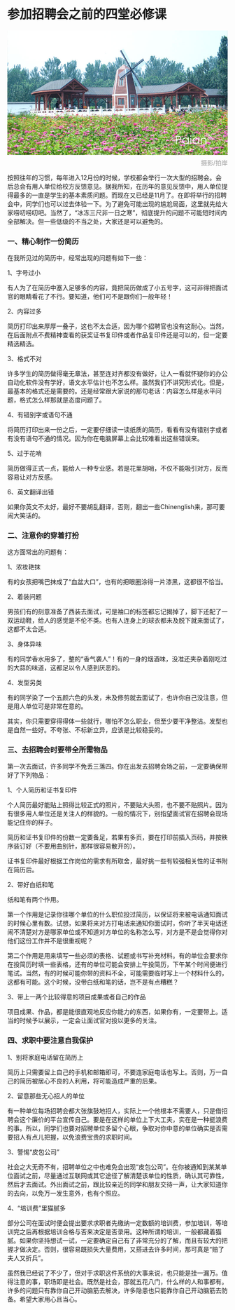 # 参加招聘会之前的四堂必修课

![风车](images/fengche.jpg)
<div style="margin-top:-10px;color:#999;text-align:right;">摄影/拍岸</div>

按照往年的习惯，每年进入12月份的时候，学校都会举行一次大型的招聘会。会后总会有用人单位给校方反馈意见。据我所知，在历年的意见反馈中，用人单位提得最多的一直是学生的基本素质问题。而现在又已经是11月了。在即将举行的招聘会中，同学们也可以过去体验一下。为了避免可能出现的尴尬局面，这里就先给大家唠叨唠叨吧。当然了，“冰冻三尺非一日之寒”，彻底提升的问题不可能短时间内全部解决。但一些低级的不当之处，大家还是可以避免的。
 
### 一、精心制作一份简历
 
在我所见过的简历中，经常出现的问题有如下一些：
 
1、字号过小

有人为了在简历中塞入足够多的内容，竟把简历做成了小五号字，这可非得把面试官的眼睛看花了不行。要知道，他们可不是跟你们一般年轻！
 
2、内容过多

简历打印出来厚厚一叠子，这也不太合适，因为哪个招聘官也没有这耐心。当然，在后面附点不费精神查看的获奖证书复印件或者作品复印件还是可以的，但一定要精选精选。
 
3、格式不对

许多学生的简历做得毫无章法，甚至连对齐都没有做好，让人一看就怀疑你的办公自动化软件没有学好，语文水平估计也不怎么样。虽然我们不讲究形式化。但是，最基本的格式还是需要的。还是经常跟大家说的那句老话：内容怎么样是水平问题，格式怎么样那就是态度问题了。
 
4、有错别字或语句不通

将简历打印出来一份之后，一定要仔细读一读纸质的简历，看看有没有错别字或者有没有语句不通的情况。因为你在电脑屏幕上会比较难看出这些错误来。
 
5、过于花哨

简历做得正式一点，能给人一种专业感。若是花里胡哨，不仅不能吸引对方，反而容易让对方反感。
 
6、英文翻译出错

如果你英文不太好，最好不要胡乱翻译，否则，翻出一些Chinenglish来，那可要闹大笑话的。
 
### 二、注意你的穿着打扮
 
这方面常出的问题有：

1、浓妆艳抹

有的女孩把嘴巴抹成了“血盆大口”，也有的把眼圈涂得一片漆黑，这都很不恰当。
 
2、着装问题

男孩们有的刻意准备了西装去面试，可是袖口的标签都忘记揭掉了，脚下还配了一双运动鞋，给人的感觉是不伦不类。也有人连身上的球衣都未及脱下就来面试了，这都不太合适。
 
3、身体异味

有的同学香水用多了，整的“香气袭人”！有的一身的烟酒味，没准还夹杂着刚吃过的大蒜的味道，这都足以令人感到厌恶的。
 
4、发型另类

有的同学染了一个五颜六色的头发，未及修剪就去面试了，也许你自己没注意，但是用人单位可是非常在意的。
 
其实，你只需要穿得得体一些就行，哪怕不怎么职业，但至少要干净整洁。发型也是自然一些好。不夸张、不标新立异，应该是比较稳妥的。

### 三、去招聘会时要带全所需物品
 
第一次去面试，许多同学不免丢三落四。你在出发去招聘会场之前，一定要确保带好了下列物品：
 
1、个人简历和证书复印件
 
个人简历最好能贴上照得比较正式的照片，不要贴大头照，也不要不贴照片。因为有很多用人单位还是关注人的样貌的。一般的情况下，别指望面试官在招聘会现场能记住你的样子。

简历和证书复印件的份数一定要备足，若果有多页，要在打印前插入页码，并按秩序装订好（不要用曲别针，那样很容易散开的）。

证书复印件最好根据工作岗位的需求有所取舍，最好挑一些有较强相关性的证书附在简历后。
 
2、带好白纸和笔
 
纸和笔有两个作用。

第一个作用是记录你往哪个单位的什么职位投过简历，以保证将来被电话通知面试的时候心里有数。试想，如果将来对方打电话来通知你面试时，你听了半天电话还闹不清楚对方是哪家单位或不知道对方单位的名称怎么写，对方是不是会觉得你对他们这份工作并不是很重视呢？

第二个作用是用来填写一些必须的表格、试题或书写补充材料。有的单位会要求你在投简历时填一些表格，还有的单位可能会安排上午投简历，下午某个时间便进行笔试。当然，有的时候可能你带的资料不全，可能需要临时写上一个材料什么的，这都有可能。这个时候，没带白纸和笔的话，岂不是有点糟糕？
 
3、带上一两个比较得意的项目成果或者自己的作品
 
项目成果、作品，都是能很直观地反应你能力的东西，如果你有，一定要带上。适当的时候予以展示，一定会让面试官对投以更多的关注。
 
### 四、求职中要注意自我保护
 
1、别将家庭电话留在简历上
 
简历上只需要留上自己的手机和邮箱即可，不要连家庭电话也写上。否则，万一自己的简历被居心不良的人利用，将可能造成严重的后果。
 
2、留意那些无心招人的单位
 
有一种单位每场招聘会都大张旗鼓地招人，实际上一个他根本不需要人，只是借招聘会这个廉价的平台宣传自己。要是在这样的单位上下大工夫，实在是一种挺浪费的事。所以，同学们也要对招聘单位多留个心眼，争取对你中意的单位确实是否需要招人有点儿把握，以免浪费宝贵的求职时间。
 
3、警惕“皮包公司”
 
社会之大无奇不有，招聘单位之中也难免会出现“皮包公司”。在你被通知到某某单位面试之前，尽量通过互联网或其它途径了解清楚该单位的性质，确认其可靠性，然后才去面试。外出面试之前，跟比较亲近的同学和朋友交待一声，让大家知道你的去向，以免万一发生意外，也有个照应。
 
4、“培训费”里猫腻多
 
部分公司在面试时便会提出要求求职者先缴纳一定数额的培训费，参加培训，等培训完之后再根据培训合格与否来决定是否录用。这种所谓的培训，一般都藏着猫腻。如果你坚持想试一试，一定要确定自己有了非常充分的了解，而且有较大的把握才做决定。否则，很容易既损失大量费用，又搭进去许多时间，那可真是“赔了夫人又折兵”。
 
虽然我已经说了不少了，但对于求职这件系统的大事来说，也只能是挂一漏万。值得注意的事，职场即是社会。既然是社会，那就五花八门，什么样的人和事都有。许多的问题只有靠你自己开动脑筋去解决，许多隐患也只能靠你自己开动脑筋去防备。希望大家用心且当心。